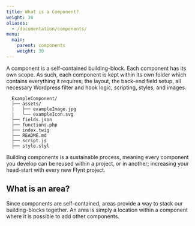 ```yaml
---
title: What is a Component?
weight: 30
aliases: 
  - /documentation/components/
menu:
  main:
    parent: components
    weight: 30
---
```


A component is a self-contained building-block. Each component has its own scope. As such, each component is kept within its own folder which contains everything it requires; the layout, the back-end field setup, all necessary Wordpress filter and hook logic, scripting, styles, and images.

```
  ExampleComponent/
  ├── assets/
  |   ├── exampleImage.jpg
  |   └── exampleIcon.svg
  ├── fields.json
  ├── functions.php
  ├── index.twig
  ├── README.md
  ├── script.js
  ├── style.styl
```

Building components is a sustainable process, meaning every component you develop can be reused within a project, or in another; increasing your head-start with every new Flynt project.

## What is an area?
Since components are self-contained, areas provide a way to stack our building-blocks together. An area is simply a location within a component where it is possible to add other components.

